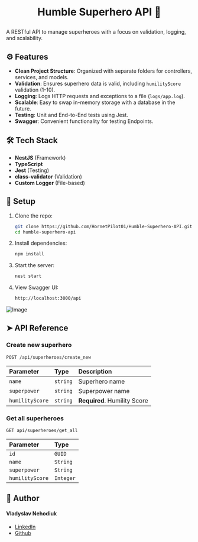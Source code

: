 # <p align="center">Humble Superhero API 🦸</p>

A RESTful API to manage superheroes with a focus on validation, logging, and scalability.

## ⚙️ Features

- **Clean Project Structure**: Organized with separate folders for controllers, services, and models.
- **Validation**: Ensures superhero data is valid, including `humilityScore` validation (1-10).
- **Logging**: Logs HTTP requests and exceptions to a file (`logs/app.log`).
- **Scalable**: Easy to swap in-memory storage with a database in the future.
- **Testing**: Unit and End-to-End tests using Jest.
- **Swagger**: Convenient functionality for testing Endpoints.

## 🛠️ Tech Stack

- **NestJS** (Framework)
- **TypeScript**
- **Jest** (Testing)
- **class-validator** (Validation)
- **Custom Logger** (File-based)

## 🔌 Setup

1. Clone the repo:
   ```bash
   git clone https://github.com/HornetPilot01/Humble-Superhero-API.git
   cd humble-superhero-api
   
2. Install dependencies:
   ```bash
   npm install

3. Start the server:
   ```bash
   nest start
   
4. View Swagger UI:
   ```bash
   http://localhost:3000/api
   
![Image](https://imgur.com/a/fwGm0NO)
   
## ➤ API Reference

### Create new superhero
```http
POST /api/superheroes/create_new
```
| Parameter | Type     | Description                |
| :-------- | :------- | :------------------------- |
| `name`   | `string` | Superhero name    |
| `superpower`  | `string` | Superpower name   |
| `humilityScore`| `string` | **Required**. Humility Score |

### Get all superheroes
```http
GET api/superheroes/get_all
```

| Parameter | Type    
| :-------- | :------- 
| `id` | `GUID`
| `name` | `String` 
| `superpower` | `String` 
| `humilityScore` | `Integer`


## 🙇 Author
#### Vladyslav Nehodiuk
- [LinkedIn](https://www.linkedin.com/in/vladyslav-nehodiuk-1b39161aa/)
- [Github](https://github.com/HornetPilot01)
        
